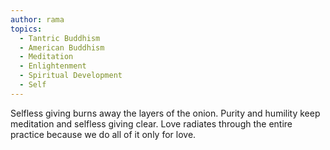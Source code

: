 ```yaml
---
author: rama
topics:
  - Tantric Buddhism
  - American Buddhism
  - Meditation
  - Enlightenment
  - Spiritual Development
  - Self
---
```


Selfless giving burns away the layers of the onion. Purity and humility keep meditation and selfless giving clear. Love radiates through the entire practice because we do all of it only for love.
